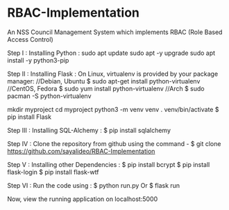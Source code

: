 # RBAC-Implementation
An NSS Council Management System which implements RBAC (Role Based Access Control)

Step I : Installing Python : 
  sudo apt update
  sudo apt -y upgrade
  sudo apt install -y python3-pip

Step II : Installing Flask :
  On Linux, virtualenv is provided by your package manager:
  //Debian, Ubuntu
  $ sudo apt-get install python-virtualenv
  //CentOS, Fedora
  $ sudo yum install python-virtualenv
  //Arch
  $ sudo pacman -S python-virtualenv

  mkdir myproject
  cd myproject
  python3 -m venv venv
  . venv/bin/activate
  $ pip install Flask

Step III : Installing SQL-Alchemy : 
  $ pip install sqlalchemy

Step IV : Clone the repository from github using the command -
  $ git clone https://github.com/sayalideo/RBAC-Implementation

Step V : Installing other Dependencies : 
  $ pip install bcrypt
  $ pip install flask-login
  $ pip install flask-wtf

Step VI : Run the code using : 
  $ python run.py
  Or
  $ flask run

Now, view the running application on localhost:5000

